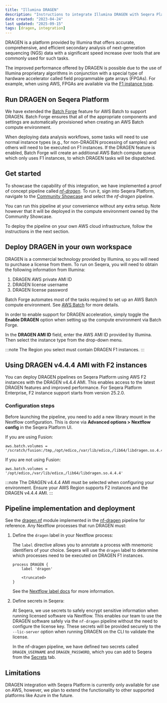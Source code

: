 ```yaml
---
title: "Illumina DRAGEN"
description: "Instructions to integrate Illumina DRAGEN with Seqera Platform."
date created: "2023-04-24"
last updated: "2025-09-15"
tags: [dragen, integration]
---
```


DRAGEN is a platform provided by Illumina that offers accurate, comprehensive, and efficient secondary analysis of next-generation sequencing (NGS) data with a significant speed increase over tools that are commonly used for such tasks.

The improved performance offered by DRAGEN is possible due to the use of Illumina proprietary algorithms in conjunction with a special type of hardware accelerator called field programmable gate arrays (FPGAs). For example, when using AWS, FPGAs are available via the [F1 instance type](https://aws.amazon.com/ec2/instance-types/f1/).

## Run DRAGEN on Seqera Platform

We have extended the [Batch Forge](../../compute-envs/aws-batch#batch-forge) feature for AWS Batch to support DRAGEN. Batch Forge ensures that all of the appropriate components and settings are automatically provisioned when creating an AWS Batch compute environment.

When deploying data analysis workflows, some tasks will need to use normal instance types (e.g., for non-DRAGEN processing of samples) and others will need to be executed on F1 instances. If the DRAGEN feature is enabled, Batch Forge will create an additional AWS Batch compute queue which only uses F1 instances, to which DRAGEN tasks will be dispatched.

## Get started

To showcase the capability of this integration, we have implemented a proof of concept pipeline called [*nf-dragen*](https://github.com/seqeralabs/nf-dragen). To run it, sign into Seqera Platform, navigate to the [Community Showcase](https://tower.nf/orgs/community/workspaces/showcase/launchpad) and select the *nf-dragen* pipeline.

You can run this pipeline at your convenience without any extra setup. Note however that it will be deployed in the compute environment owned by the Community Showcase.

To deploy the pipeline on your own AWS cloud infrastructure, follow the instructions in the next section.

## Deploy DRAGEN in your own workspace

DRAGEN is a commercial technology provided by Illumina, so you will need to purchase a license from them. To run on Seqera, you will need to obtain the following information from Illumina:

1. DRAGEN AWS private AMI ID
2. DRAGEN license username
3. DRAGEN license password

Batch Forge automates most of the tasks required to set up an AWS Batch compute environment. See [AWS Batch](../../compute-envs/aws-batch) for more details.

In order to enable support for DRAGEN acceleration, simply toggle the **Enable DRAGEN** option when setting up the compute environment via Batch Forge.

In the **DRAGEN AMI ID** field, enter the AWS AMI ID provided by Illumina. Then select the instance type from the drop-down menu.

:::note
The Region you select must contain DRAGEN F1 instances.
:::

## Using DRAGEN v4.4.4 AMI with F2 instances

You can deploy DRAGEN pipelines on Seqera Platform using AWS F2 instances with the DRAGEN v4.4.4 AMI. This enables access to the latest DRAGEN features and improved performance. For Seqera Platform Enterprise, F2 instance support starts from version 25.2.0.

### Configuration steps

Before launching the pipeline, you need to add a new library mount in the Nextflow configuration. This is done via **Advanced options > Nextflow config** in the Seqera Platform UI.

If you are using Fusion:
   ```
   aws.batch.volumes = '/scratch/fusion:/tmp,/opt/edico,/var/lib/edico,/lib64/libdragen.so.4.4.4'
   ```

If you are not using Fusion:
   ```
   aws.batch.volumes = '/opt/edico,/var/lib/edico,/lib64/libdragen.so.4.4.4'
   ```

:::note
The DRAGEN v4.4.4 AMI must be selected when configuring your environment. Ensure your AWS Region supports F2 instances and the DRAGEN v4.4.4 AMI.
:::

## Pipeline implementation and deployment

See the [dragen.nf](https://github.com/seqeralabs/nf-dragen/blob/master/modules/local/dragen.nf) module implemented in the [nf-dragen](https://github.com/seqeralabs/nf-dragen) pipeline for reference. Any Nextflow processes that run DRAGEN must:

1. Define the `dragen` label in your Nextflow process:

   The `label` directive allows you to annotate a process with mnemonic identifiers of your choice. Seqera will use the `dragen` label to determine which processes need to be executed on DRAGEN F1 instances.

   ```
   process DRAGEN {
       label 'dragen'

       <truncated>
   }
   ```

   See the [Nextflow label docs](https://www.nextflow.io/docs/latest/process.html?highlight=label#label) for more information.

2. Define secrets in Seqera:

   At Seqera, we use secrets to safely encrypt sensitive information when running licensed software via Nextflow. This enables our team to use the DRAGEN software safely via the `nf-dragen` pipeline without the need to configure the license key. These secrets will be provided securely to the `--lic-server` option when running DRAGEN on the CLI to validate the license.

   In the nf-dragen pipeline, we have defined two secrets called `DRAGEN_USERNAME` and `DRAGEN_PASSWORD`, which you can add to Seqera from the [Secrets](../../secrets/overview) tab.

## Limitations

DRAGEN integration with Seqera Platform is currently only available for use on AWS, however, we plan to extend the functionality to other supported platforms like Azure in the future.

